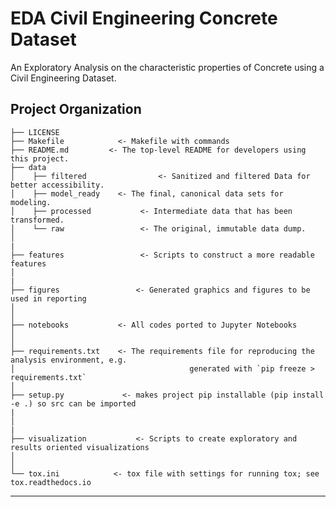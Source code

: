 EDA Civil Engineering Concrete Dataset 
==============================

An Exploratory Analysis on the characteristic properties of Concrete using a Civil Engineering Dataset. 

Project Organization
------------

    ├── LICENSE
    ├── Makefile           	<- Makefile with commands 
    ├── README.md         <- The top-level README for developers using this project.
    ├── data
    │    ├── filtered       		 <- Sanitized and filtered Data for better accessibility.
    │    ├── model_ready    <- The final, canonical data sets for modeling.
    │    ├── processed      	 <- Intermediate data that has been transformed.
    │    └── raw            	 <- The original, immutable data dump.
    │
	|
    ├── features                 <- Scripts to construct a more readable features
    │
	|
    ├── figures            		<- Generated graphics and figures to be used in reporting
    │    				     
    │
    ├── notebooks          	<- All codes ported to Jupyter Notebooks
    │
	│
    ├── requirements.txt    <- The requirements file for reproducing the analysis environment, e.g.
    │                         				generated with `pip freeze > requirements.txt`
    │
    ├── setup.py           	 <- makes project pip installable (pip install -e .) so src can be imported
	|
    │
	|	
    ├── visualization           <- Scripts to create exploratory and results oriented visualizations
    │ 
    │
    └── tox.ini            <- tox file with settings for running tox; see tox.readthedocs.io

--------
